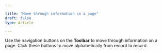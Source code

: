 ```yaml
---

title: "Move through information in a page"
draft: false
type: Article

---
```


Use the navigation buttons on the **Toolbar** to move through information on a page. Click these buttons to move alphabetically from record to record.

​